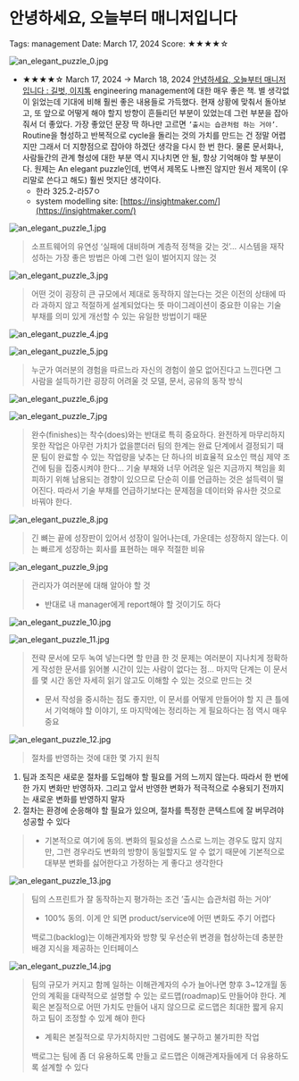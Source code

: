 # 안녕하세요, 오늘부터 매니저입니다

Tags: management
Date: March 17, 2024
Score: ★★★★☆

![an_elegant_puzzle_0.jpg](an_elegant_puzzle/an_elegant_puzzle_0.jpg)

- ★★★★☆ March 17, 2024 → March 18, 2024 [안녕하세요, 오늘부터 매니저입니다 : 길벗, 이지톡](https://www.gilbut.co.kr/book/view?bookcode=BN003912) engineering management에 대한 매우 좋은 책. 별 생각없이 읽었는데 기대에 비해 훨씬 좋은 내용들로 가득했다. 현재 상황에 맞춰서 돌아보고, 또 앞으로 어떻게 해야 할지 방향이 흔들리던 부분이 있었는데 그런 부분을 잡아줘서 더 좋았다. 가장 좋았던 문장 딱 하나만 고르면 `’출시는 습관처럼 하는 거야’`. Routine을 형성하고 반복적으로 cycle을 돌리는 것의 가치를 만드는 건 정말 어렵지만 그래서 더 지향점으로 잡아야 하겠단 생각을 다시 한 번 한다. 물론 문서화나, 사람들간의 관계 형성에 대한 부분 역시 지나치면 안 될, 항상 기억해야 할 부분이다. 원제는 An elegant puzzle인데, 번역서 제목도 나쁘진 않지만 원서 제목이 (우리말로 쓴다고 해도) 훨씬 멋지단 생각이다.
    - 한라 325.2-라57ㅇ
    - system modelling site: [https://insightmaker.com/](https://insightmaker.com/)

![an_elegant_puzzle_1.jpg](an_elegant_puzzle/an_elegant_puzzle_1.jpg)

> 소프트웨어의 유연성 ‘실패에 대비하며 계층적 정책을 갖는 것’… 시스템을 재작성하는 가장 좋은 방법은 아예 그런 일이 벌어지지 않는 것
> 

![an_elegant_puzzle_3.jpg](an_elegant_puzzle/an_elegant_puzzle_3.jpg)

> 어떤 것이 굉장히 큰 규모에서 제대로 동작하지 않는다는 것은 이전의 상태에 따라 과하지 않고 적절하게 설계되었다는 뜻
마이그레이션이 중요한 이유는 기술 부채를 의미 있게 개선할 수 있는 유일한 방법이기 때문
> 

![an_elegant_puzzle_4.jpg](an_elegant_puzzle/an_elegant_puzzle_4.jpg)

![an_elegant_puzzle_5.jpg](an_elegant_puzzle/an_elegant_puzzle_5.jpg)

> 누군가 여러분의 경험을 따르느라 자신의 경험이 쓸모 없어진다고 느낀다면 그 사람을 설득하기란 굉장히 어려울 것
모델, 문서, 공유의 동작 방식
> 

![an_elegant_puzzle_6.jpg](an_elegant_puzzle/an_elegant_puzzle_6.jpg)

![an_elegant_puzzle_7.jpg](an_elegant_puzzle/an_elegant_puzzle_7.jpg)

> 완수(finishes)는 착수(does)와는 반대로 특히 중요하다. 완전하게 마무리하지 못한 작업은 아무런 가치가 없을뿐더러 팀의 한계는 완료 단계에서 결정되기 때문
팀이 완료할 수 있는 작업량을 낮추는 단 하나의 비효율적 요소인 핵심 제약 조건에 팀을 집중시켜야 한다… 기술 부채와 너무 어려운 일은 지금까지 책임을 회피하기 위해 남용되는 경향이 있으므로 단순히 이를 언급하는 것은 설득력이 떨어진다. 따라서 기술 부채를 언급하기보다는 문제점을 데이터와 유사한 것으로 바꿔야 한다.
> 

![an_elegant_puzzle_8.jpg](an_elegant_puzzle/an_elegant_puzzle_8.jpg)

> 긴 뼈는 끝에 성장판이 있어서 성장이 일어나는데, 가운데는 성장하지 않는다. 이는 빠르게 성장하는 회사를 표현하는 매우 적절한 비유
> 

![an_elegant_puzzle_9.jpg](an_elegant_puzzle/an_elegant_puzzle_9.jpg)

> 관리자가 여러분에 대해 알아야 할 것
> 
> - 반대로 내 manager에게 report해야 할 것이기도 하다

![an_elegant_puzzle_10.jpg](an_elegant_puzzle/an_elegant_puzzle_10.jpg)

![an_elegant_puzzle_11.jpg](an_elegant_puzzle/an_elegant_puzzle_11.jpg)

> 전략 문서에 모두 녹여 넣는다면 할 만큼 한 것
문제는 여러분이 지나치게 정확하게 작성한 문서를 읽어볼 시간이 있는 사람이 없다는 점… 마지막 단계는 이 문서를 몇 시간 동안 자세히 읽기 않고도 이해할 수 있는 것으로 만드는 것
> 
> - 문서 작성을 중시하는 점도 좋지만, 이 문서를 어떻게 만들어야 할 지 큰 틀에서 기억해야 할 이야기, 또 마지막에는 정리하는 게 필요하다는 점 역시 매우 중요

![an_elegant_puzzle_12.jpg](an_elegant_puzzle/an_elegant_puzzle_12.jpg)

> 절차를 반영하는 것에 대한 몇 가지 원칙
1. 팀과 조직은 새로운 절차를 도입해야 할 필요를 거의 느끼지 않는다. 따라서 한 번에 한 가지 변화만 반영하자. 그리고 앞서 반영한 변화가 적극적으로 수용되기 전까지는 새로운 변화를 반영하지 말자
2. 절차는 환경에 순응해야 할 필요가 있으며, 절차를 특정한 콘텍스트에 잘 버무려야 성공할 수 있다
> 
> - 기본적으로 여기에 동의. 변화의 필요성을 스스로 느끼는 경우도 많지 않지만, 그런 경우라도 변화의 방향이 동일할지도 알 수 없기 때문에 기본적으로 대부분 변화를 싫어한다고 가정하는 게 좋다고 생각한다

![an_elegant_puzzle_13.jpg](an_elegant_puzzle/an_elegant_puzzle_13.jpg)

> 팀의 스프린트가 잘 동작하는지 평가하는 조건
’출시는 습관처럼 하는 거야’
> 
> - 100% 동의. 이게 안 되면 product/service에 어떤 변화도 주기 어렵다
> 
> 백로그(backlog)는 이해관계자와 방향 및 우선순위 변경을 협상하는데 충분한 배경 지식을 제공하는 인터페이스
> 

![an_elegant_puzzle_14.jpg](an_elegant_puzzle/an_elegant_puzzle_14.jpg)

> 팀의 규모가 커지고 함께 일하는 이해관계자의 수가 늘어나면 향후 3~12개월 동안의 계획을 대략적으로 설명할 수 있는 로드맵(roadmap)도 만들어야 한다. 계획은 본질적으로 어떤 가치도 만들어 내지 않으므로 로드맵은 최대한 짧게 유지하고 팀이 조정할 수 있게 해야 한다
> 
> - 계획은 본질적으로 무가치하지만 그럼에도 불구하고 불가피한 작업
> 
> 백로그는 팀에 좀 더 유용하도록 만들고 로드맵은 이해관계자들에게 더 유용하도록 설계할 수 있다
>
